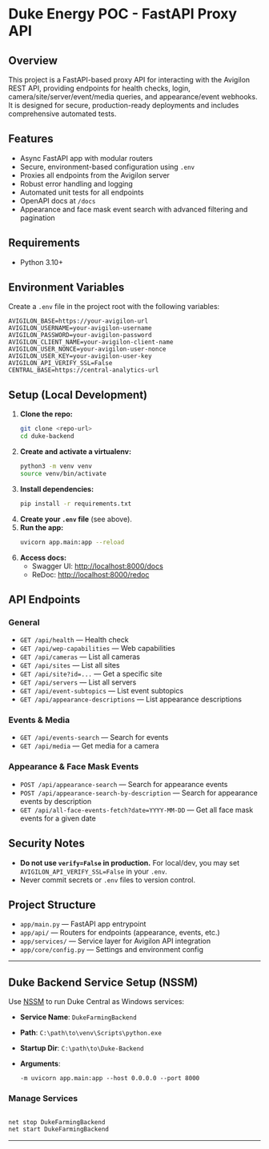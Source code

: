 # Duke Energy POC - FastAPI Proxy API

## Overview

This project is a FastAPI-based proxy API for interacting with the Avigilon REST API, providing endpoints for health checks, login, camera/site/server/event/media queries, and appearance/event webhooks. It is designed for secure, production-ready deployments and includes comprehensive automated tests.

## Features

- Async FastAPI app with modular routers
- Secure, environment-based configuration using `.env`
- Proxies all endpoints from the Avigilon server
- Robust error handling and logging
- Automated unit tests for all endpoints
- OpenAPI docs at `/docs`
- Appearance and face mask event search with advanced filtering and pagination

## Requirements

- Python 3.10+

## Environment Variables

Create a `.env` file in the project root with the following variables:

```
AVIGILON_BASE=https://your-avigilon-url
AVIGILON_USERNAME=your-avigilon-username
AVIGILON_PASSWORD=your-avigilon-password
AVIGILON_CLIENT_NAME=your-avigilon-client-name
AVIGILON_USER_NONCE=your-avigilon-user-nonce
AVIGILON_USER_KEY=your-avigilon-user-key
AVIGILON_API_VERIFY_SSL=False
CENTRAL_BASE=https://central-analytics-url
```

## Setup (Local Development)

1. **Clone the repo:**
   ```sh
   git clone <repo-url>
   cd duke-backend
   ```
2. **Create and activate a virtualenv:**
   ```sh
   python3 -m venv venv
   source venv/bin/activate
   ```
3. **Install dependencies:**
   ```sh
   pip install -r requirements.txt
   ```
4. **Create your `.env` file** (see above).
5. **Run the app:**
   ```sh
   uvicorn app.main:app --reload
   ```
6. **Access docs:**
   - Swagger UI: [http://localhost:8000/docs](http://localhost:8000/docs)
   - ReDoc: [http://localhost:8000/redoc](http://localhost:8000/redoc)

## API Endpoints

### General

- `GET /api/health` — Health check
- `GET /api/wep-capabilities` — Web capabilities
- `GET /api/cameras` — List all cameras
- `GET /api/sites` — List all sites
- `GET /api/site?id=...` — Get a specific site
- `GET /api/servers` — List all servers
- `GET /api/event-subtopics` — List event subtopics
- `GET /api/appearance-descriptions` — List appearance descriptions

### Events & Media

- `GET /api/events-search` — Search for events
- `GET /api/media` — Get media for a camera

### Appearance & Face Mask Events

- `POST /api/appearance-search` — Search for appearance events
- `POST /api/appearance-search-by-description` — Search for appearance events by description
- `GET /api/all-face-events-fetch?date=YYYY-MM-DD` — Get all face mask events for a given date

## Security Notes

- **Do not use `verify=False` in production.** For local/dev, you may set `AVIGILON_API_VERIFY_SSL=False` in your `.env`.
- Never commit secrets or `.env` files to version control.

## Project Structure

- `app/main.py` — FastAPI app entrypoint
- `app/api/` — Routers for endpoints (appearance, events, etc.)
- `app/services/` — Service layer for Avigilon API integration
- `app/core/config.py` — Settings and environment config

---

## Duke Backend Service Setup (NSSM)

Use [NSSM](https://nssm.cc) to run Duke Central as Windows services:

* **Service Name**: `DukeFarmingBackend`
* **Path**: `C:\path\to\venv\Scripts\python.exe`
* **Startup Dir**: `C:\path\to\Duke-Backend`
* **Arguments**:

  ```
  -m uvicorn app.main:app --host 0.0.0.0 --port 8000
  ```

### Manage Services

```bash

net stop DukeFarmingBackend
net start DukeFarmingBackend
```

---
